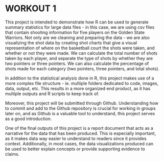 # WORKOUT 1



This project is intended to demonstrate how R can be used to generate summary statistics for large data files - in this case, we are using csv files that contain shooting information for five players on the Golden State Warriors. Not only are we cleaning and preparing the data - we are also visualizing the shot data by creating shot charts that give a visual representation of where on the basketball court the shots were taken, and whether or not they were made. We can calculate the total number of shots taken by each player, and separate the type of shots by whether they are two pointers or three pointers. We can also calculate the percentage of shots made for each category (two pointers, three pointers, and total shots). 

In addition to the statistical analysis done in R, this project makes use of a more complex file structure - ie. multiple folders dedicated to code, images, data, output, etc. This results in a more organized end product, as it has multiple outputs and R scripts to keep track of.

Moreover, this project will be submitted through Github. Understanding how to commit and add to the Github repository is crucial for working in groups later on, and as Github is a valuable tool to understand, this project serves as a good introduction.

One of the final outputs of this project is a report document that acts as a narrative for the data that has been produced. This is especially important, as it makes data way easier to understand to readers since it provides context. Additionally, in most cases, the data visualizations produced can be used to better explain concepts or provide supporting evidence to claims.